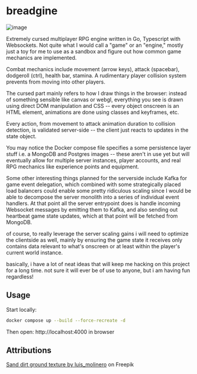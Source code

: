 # breadgine

![image](https://github.com/user-attachments/assets/cea0ccda-5d4c-43dc-8c71-c357e72d5bb2)

Extremely cursed multiplayer RPG engine written in Go, Typescript with Websockets. Not quite what I would call a "game" or an "engine," mostly just a toy for me to use as a sandbox and figure out how common game mechanics are implemented.

Combat mechanics include movement (arrow keys), attack (spacebar), dodgeroll (ctrl), health bar, stamina. A rudimentary player collision system prevents from moving into other players.

The cursed part mainly refers to how I draw things in the browser: instead of something sensible like canvas or webgl, everything you see is drawn using direct DOM manipulation and CSS -- every object onscreen is an HTML element, animations are done using classes and keyframes, etc.

Every action, from movement to attack animation duration to collision detection, is validated server-side -- the client just reacts to updates in the state object.

You may notice the Docker compose file specifies a some persistence layer stuff i.e. a MongoDB and Postgres images -- these aren't in use yet but will eventually allow for multiple server instances, player accounts, and real RPG mechanics like experience points and equipment.

Some other interesting things planned for the serverside include Kafka for game event delegation, which combined with some strategically placed load balancers could enable some pretty ridiculous scaling since I would be able to decompose the server monolith into a series of individual event handlers. At that point all the server entrypoint does is handle incoming Websocket messages by emitting them to Kafka, and also sending out heartbeat game state updates, which at that point will be fetched from MongoDB.

of course, to really leverage the server scaling gains i will need to optimize the clientside as well, mainly by ensuring the game state it receives only contains data relevant to what's onscreen or at least within the player's current world instance.

basically, i have a lot of neat ideas that will keep me hacking on this project for a long time. not sure it will ever be of use to anyone, but i am having fun regardless!


## Usage
Start locally:

```bash
docker compose up --build --force-recreate -d
```

Then open: http://localhost:4000 in browser

## Attributions
<a href="https://www.freepik.com/free-photo/sand-ground-textured_1198415.htm#query=dirt%20texture%20seamless&position=0&from_view=keyword&track=ais_hybrid&uuid=7c26f5db-7716-482c-9bd3-333e77ab092a">Sand dirt ground texture by luis_molinero</a> on Freepik
